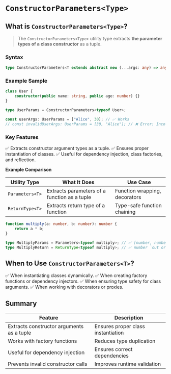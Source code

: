 # `ConstructorParameters<Type>`

## What is `ConstructorParameters<Type>`?

> The `ConstructorParameters<Type>` utility type extracts **the parameter types of a class constructor** as a tuple.

### Syntax

```typescript
type ConstructorParameters<T extends abstract new (...args: any) => any> = T extends abstract new (...args: infer P) => any ? P : never;
```

### Example Sample

```typescript
class User {
    constructor(public name: string, public age: number) {}
}

type UserParams = ConstructorParameters<typeof User>;

const userArgs: UserParams = ["Alice", 30]; // ✅ Works
// const invalidUserArgs: UserParams = [30, "Alice"]; // ❌ Error: Incorrect order

```

### Key Features

✅ Extracts constructor argument types as a tuple.
✅ Ensures proper instantiation of classes.
✅ Useful for dependency injection, class factories, and reflection.

**Example Comparison**

| Utility Type   | What It Does                              | Use Case                          |
|----------------|-------------------------------------------|------------------------------------|
| `Parameters<T>`  | Extracts parameters of a function as a tuple | Function wrapping, decorators     |
| `ReturnType<T>`  | Extracts return type of a function         | Type-safe function chaining       |

```typescript
function multiply(a: number, b: number): number {
    return a * b;
}

type MultiplyParams = Parameters<typeof multiply>; // ✅ [number, number] `input of function`
type MultiplyReturn = ReturnType<typeof multiply>; // ✅ number `out or return value`

```

## When to Use `ConstructorParameters<T>`?

✅ When instantiating classes dynamically.
✅ When creating factory functions or dependency injectors.
✅ When ensuring type safety for class arguments.
✅ When working with decorators or proxies.

## Summary

| Feature                        | Description                              |
|--------------------------------|------------------------------------------|
|Extracts constructor arguments as a tuple	| Ensures proper class instantiation|
|Works with factory functions	| Reduces type duplication|
|Useful for dependency injection	| Ensures correct dependencies|
|Prevents invalid constructor calls	| Improves runtime validation|
